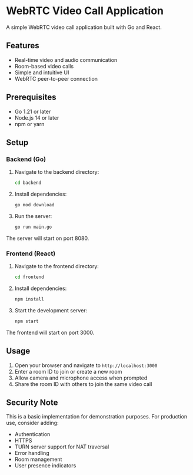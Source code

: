 # WebRTC Video Call Application

A simple WebRTC video call application built with Go and React.

## Features

- Real-time video and audio communication
- Room-based video calls
- Simple and intuitive UI
- WebRTC peer-to-peer connection

## Prerequisites

- Go 1.21 or later
- Node.js 14 or later
- npm or yarn

## Setup

### Backend (Go)

1. Navigate to the backend directory:
   ```bash
   cd backend
   ```

2. Install dependencies:
   ```bash
   go mod download
   ```

3. Run the server:
   ```bash
   go run main.go
   ```

The server will start on port 8080.

### Frontend (React)

1. Navigate to the frontend directory:
   ```bash
   cd frontend
   ```

2. Install dependencies:
   ```bash
   npm install
   ```

3. Start the development server:
   ```bash
   npm start
   ```

The frontend will start on port 3000.

## Usage

1. Open your browser and navigate to `http://localhost:3000`
2. Enter a room ID to join or create a new room
3. Allow camera and microphone access when prompted
4. Share the room ID with others to join the same video call

## Security Note

This is a basic implementation for demonstration purposes. For production use, consider adding:
- Authentication
- HTTPS
- TURN server support for NAT traversal
- Error handling
- Room management
- User presence indicators